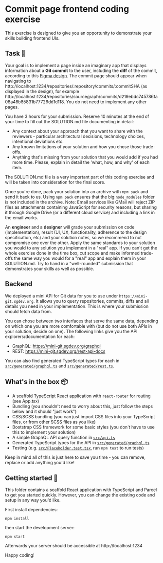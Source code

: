 # Commit page frontend coding exercise

This exercise is designed to give you an opportunity to demonstrate your skills building frontend UIs.

## Task 📝

Your goal is to implement a page inside an imaginary app that displays information about a **Git commit** to the user, including the **diff** of the commit, according to this [Figma design](https://www.figma.com/file/xZtzh74mCJHtG8tf4jY0dN/Commit-page-CODING-EXERCISE?node-id=0%3A1).
The commit page should appear when navigating to http://localhost:1234/repositories/:repository/commits/:commitSHA (as displayed in the design), for example http://localhost:1234/repositories/sourcegraph/commits/d219ebdc745786fa08a48b85831b77726dd1d118.
You do not need to implement any other pages.

You have 3 hours for your submission.
Reserve 10 minutes at the end of your time to fill out the SOLUTION.md file documenting in detail:

- Any context about your approach that you want to share with the reviewers - particular architectural decisions, technology choices, intentional deviations etc.
- Any known limitations of your solution and how you chose those trade-offs.
- Anything that's missing from your solution that you would add if you had more time. Please, explain in detail the 'what, how, and why' of each item.

The SOLUTION.md file is a very important part of this coding exercise and will be taken into consideration for the final score.

Once you're done, pack your solution into an archive with `npm pack` and send it back to us.
Using `npm pack` ensures that the big `node_modules` folder is not included in the archive.
Note: Email services like GMail will reject ZIP files as attachments containing JavaScript for security reasons, but sharing it through Google Drive (or a different cloud service) and including a link in the email works.

An **engineer** and a **designer** will grade your submission on code (implementation), result (UI, UX, functionality, adherence to the design specification, etc) and your solution notes, so we recommend to not compromise one over the other.
Apply the same standards to your solution you would to any solution you implement in a "real" app.
If you can't get the whole exercise done in the time box, cut scope and make informed trade-offs the same way you would for a "real" app and explain them in your SOLUTION.md.
Try to hand in a "well-rounded" submission that demonstrates your skills as well as possible.

## Backend

We deployed a mini API for Git data for you to use under `https://mini-git.sgdev.org`.
It allows you to query repositories, commits, diffs and all details you need in your implementation.
This is where your submission should fetch data from.

You can chose between two interfaces that serve the same data, depending on which one you are more comfortable with (but do not use both APIs in your solution, decide on one).
The following links give you the API explorers/documentation for each:

- GraphQL: https://mini-git.sgdev.org/graphql
- REST: https://mini-git.sgdev.org/rest-api-docs

You can also find generated TypeScript types for each in [`src/generated/graphql.ts`](src/generated/graphql.ts) and [`src/generated/rest.ts`](src/generated/graphql.ts).

## What's in the box 📦

- A scaffold TypeScript React application with `react-router` for routing (see App.tsx)
- Bundling (you shouldn't need to worry about this, just follow the steps below and it should "just work")
- CSS/SCSS bundling (you can just import CSS files into your TypeScript files, or from other SCSS files as you like)
- Bootstrap CSS framework for some basic styles (you don't have to use this to implement your solution)
- A simple GraphQL API query function in [`src/api.ts`](src/api.ts)
- Generated TypeScript types for the API in [`src/generated/graphql.ts`](src/generated/graphql.ts)
- Testing (e.g. [`src/Placeholder.test.tsx`](src/Placeholder.test.tsx), run `npm test` to run tests)

Keep in mind all of this is just here to save you time - you can remove, replace or add anything you'd like!

## Getting started 🚀

This folder contains a scaffold React application with TypeScript and Parcel to get you started quickly.
However, you can change the existing code and setup in any way you'd like.

First install dependencies:

```
npm install
```

then start the development server:

```
npm start
```

Afterwards your server should be accessible at http://localhost:1234

Happy coding!
